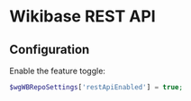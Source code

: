 # Wikibase REST API

## Configuration

Enable the feature toggle:
```php
$wgWBRepoSettings['restApiEnabled'] = true;
```
